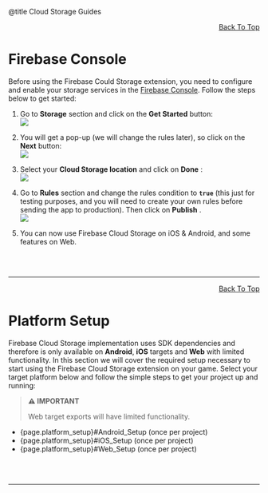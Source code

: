 @title Cloud Storage Guides

<a id="top"></a>
<!-- Page HTML do not touch -->
<a /><p align="right">[Back To Top](#top)</p>

# Firebase Console

  Before using the Firebase Could Storage extension, you need to configure and enable your storage services in the [Firebase Console](https://console.firebase.google.com/). Follow the steps below to get started:

1. Go to **Storage** section and click on the **Get Started** button:<br>
      ![](assets/storageEnable.PNG)

2. You will get a pop-up (we will change the rules later), so click on the **Next** button:<br>
          ![](assets/storageStep1.PNG)

3. Select your **Cloud Storage location** and click on **Done** :<br>
          ![](assets/storageStep2.PNG)

4. Go to **Rules** section and change the rules condition to **`true`** (this just for testing purposes, and you will need to create your own rules before sending the app to production). Then click on **Publish** .<br>
          ![](assets/storageRules.PNG)

5. You can now use Firebase Cloud Storage on iOS &amp; Android, and some features on Web.


<br><br>

---

<!-- Page HTML do not touch -->
<a /><p align="right">[Back To Top](#top)</p>

# Platform Setup

  Firebase Cloud Storage implementation uses SDK dependencies and therefore is only available on **Android**, **iOS** targets and **Web** with limited functionality. In this section we will cover the required setup necessary to start using the Firebase Cloud Storage extension on your game.
  Select your target platform below and follow the simple steps to get your project up and running:

> **:warning: IMPORTANT**
>
> Web target exports will have limited functionality.

* {page.platform_setup}#Android_Setup (once per project)
* {page.platform_setup}#iOS_Setup (once per project)
* {page.platform_setup}#Web_Setup (once per project)


<br><br>

---